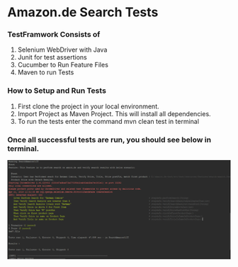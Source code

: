 # Amazon.de Search Tests

### TestFramwork Consists of
1. Selenium WebDriver with Java
2. Junit for test assertions
2. Cucumber to Run Feature Files
3. Maven to run Tests

### How to Setup and Run Tests
1. First clone the project in your local environment. 
2. Import Project as Maven Project. This will install all dependencies.
3. To run the tests enter the command mvn clean test in terminal

### Once all successful tests are run, you should see below in terminal.
![Screenshot](screenshot.png)



